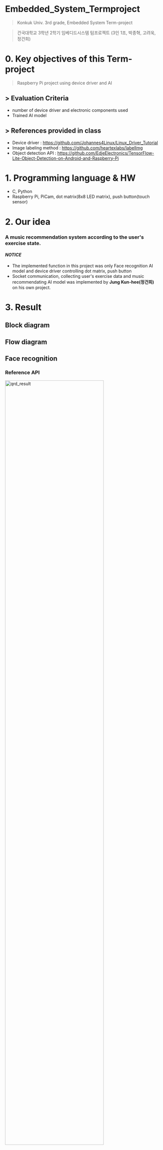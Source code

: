 # Embedded_System_Termproject
> Konkuk Univ. 3rd grade, Embedded System Term-project

> 건국대학교 3학년 2학기 임베디드시스템 텀프로젝트 (3인 1조, 박종혁, 고려욱, 정건희)

# 0. Key objectives of this Term-project
> Raspberry Pi project using device driver and AI

## > Evaluation Criteria
* number of device driver and electronic components used
* Trained AI model

## > References provided in class
* Device driver : <https://github.com/Johannes4Linux/Linux_Driver_Tutorial>
* Image labeling method : <https://github.com/heartexlabs/labelImg>
* Object detection API : <https://github.com/EdjeElectronics/TensorFlow-Lite-Object-Detection-on-Android-and-Raspberry-Pi>

# 1. Programming language & HW
* C, Python 
* Raspberry Pi, PiCam, dot matrix(8x8 LED matrix), push button(touch sensor)

# 2. Our idea
### A music recommendation system according to the user's exercise state.

#### _NOTICE_
 + The implemented function in this project was only Face recognition AI model and device driver controlling dot matrix, push button
 + Socket communication, collecting user's exercise data and music recommendating AI model was implemented by __Jung Kun-hee(정건희)__ on his own project.

# 3. Result

## Block diagram


## Flow diagram


## Face recognition

### Reference API

<img src="/images/api.png" width="80%" height="80%" title="lqrd_result" alt="qrd_result"></img>

<https://github.com/EdjeElectronics/TensorFlow-Lite-Object-Detection-on-Android-and-Raspberry-Pi>

### Labeled 3000 images total (1000 images per class)

<img src="/images/labelimg.png" width="80%" height="80%" title="lqrd_result" alt="qrd_result"></img>

* pjh, krw, jgh  -> 3 classes (Our teammates)
* Augmented 40 images into 1000 images using Python (Randomly controlled brightness, saturation, contrast, flip and rotate)

### Used model : ssd-mobilenet-v2

<img src="/images/model.png" width="80%" height="80%" title="lqrd_result" alt="qrd_result"></img>

### Training parameters

<img src="/images/training_parameters.png" width="80%" height="80%" title="lqrd_result" alt="qrd_result"></img>

* step number : 8000
* batch size : 16

### Total loss

<img src="/images/total_loss.png" width="80%" height="80%" title="lqrd_result" alt="qrd_result"></img>

## Device driver
* Push button(touch sensor) : dot.c , dot_driver.c
* Dot matrix : touch.c , touch_driver.c
    + Reference 7-segment device driver code was applied to make dot matrix device driver

### Push button & Dot matrix
* When the button is pressed, face recognition starts.

<img src="/images/dot_matrix2.png" width="50%" height="50%" title="lqrd_result" alt="qrd_result"></img>

* When face is recognized, dot matrix shows the initial of the recognized person's name
* In this case, Park Jonghyuk was recognized and letter P was showed on dot matrix.

<img src="/images/face_recognize.png" width="40%" height="40%" title="lqrd_result" alt="qrd_result"></img>

<img src="/images/dot_matrix.png" width="40%" height="40%" title="lqrd_result" alt="qrd_result"></img>

# 4. Things to be repaired
* Recognize all the team members as Park Jonghyuk(pjh)
 + Have to use other API, not an object detection
 + There must be a class that represents a state of nothing.
 + Image labeling should be more accurate

# 5. What I learned
* Improved C programming, python skills 
* Understanding of device driver
* Usage of Raspberry Pi and Linux OS
* Methods of labeling images and training AI model
